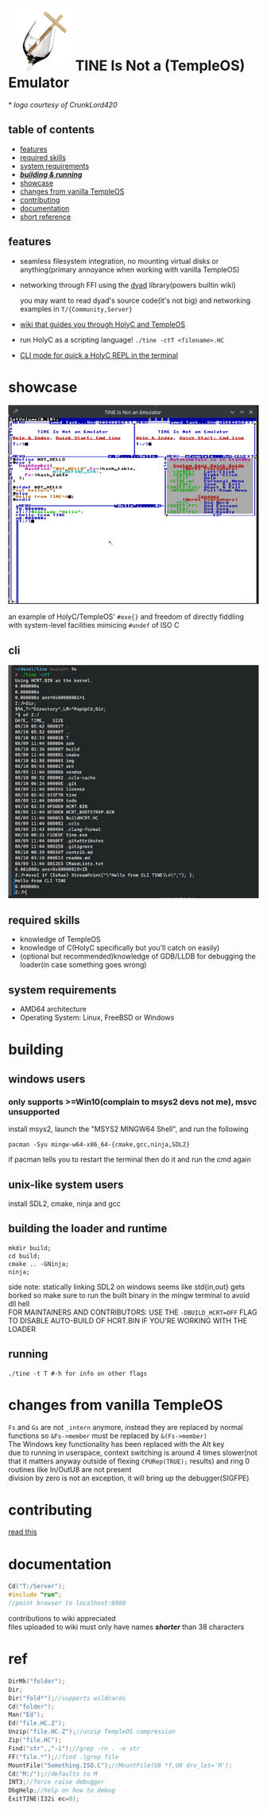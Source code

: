 # ![](./img/logo.png) TINE Is Not a (TempleOS) Emulator
 \* *logo courtesy of CrunkLord420*

## table of contents
 - [features](#features)
 - [required skills](#required-skills)
 - [system requirements](#system-requirements)
 - [***building & running***](#building)
 - [showcase](#showcase)
 - [changes from vanilla TempleOS](#changes-from-vanilla-templeos)
 - [contributing](#contributing)
 - [documentation](#documentation)
 - [short reference](#ref)

## features
- seamless filesystem integration, no mounting virtual disks or anything(primary annoyance when working with vanilla TempleOS)
- networking through FFI using the [dyad](https://github.com/rxi/dyad) library(powers builtin wiki)

    you may want to read dyad's source code(it's not big) and networking examples in `T/{Community,Server}`

- [wiki that guides you through HolyC and TempleOS](#documentation)
- run HolyC as a scripting language! `./tine -ctT <filename>.HC`
- [CLI mode for quick a HolyC REPL in the terminal](#cli)

# showcase
![](./img/showcase.png)

an example of HolyC/TempleOS' `#exe{}` and freedom of directly fiddling with system-level facilities mimicing `#undef` of ISO C

## cli
![](./img/cli_showcase.png)

## required skills
 - knowledge of TempleOS
 - knowledge of C(HolyC specifically but you'll catch on easily)
 - (optional but recommended)knowledge of GDB/LLDB for debugging the loader(in case something goes wrong)

## system requirements
 - AMD64 architecture
 - Operating System: Linux, FreeBSD or Windows


# building
## windows users
### only supports >=Win10(complain to msys2 devs not me), msvc unsupported
install msys2, launch the "MSYS2 MINGW64 Shell", and run the following
```
pacman -Syu mingw-w64-x86_64-{cmake,gcc,ninja,SDL2}
```
if pacman tells you to restart the terminal then do it and run the cmd again
## unix-like system users
install SDL2, cmake, ninja and gcc
## building the loader and runtime
```shell
mkdir build;
cd build;
cmake .. -GNinja;
ninja;
```
side note: statically linking SDL2 on windows seems like std{in,out} gets borked so make sure to run the built binary in the mingw terminal to avoid dll hell <br>
FOR MAINTAINERS AND CONTRIBUTORS: USE THE `-DBUILD_HCRT=OFF` FLAG TO DISABLE AUTO-BUILD OF HCRT.BIN IF YOU'RE WORKING WITH THE LOADER
## running
```
./tine -t T #-h for info on other flags
```

# changes from vanilla TempleOS
`Fs` and `Gs` are not `_intern` anymore, instead they are replaced by normal functions so `&Fs->member` must be replaced by `&(Fs->member)` <br>
The Windows key functionality has been replaced with the Alt key <br>
due to running in userspace, context switching is around 4 times slower(not that it matters anyway outside of flexing `CPURep(TRUE);` results) and ring 0 routines like In/OutU8 are not present <br>
division by zero is not an exception, it will bring up the debugger(SIGFPE)

# contributing
[read this](./contrib.md)

# documentation
```C
Cd("T:/Server");
#include "run";
//point browser to localhost:8080
```
contributions to wiki appreciated <br>
files uploaded to wiki must only have names ***shorter*** than 38 characters


# ref
```C
DirMk("folder");
Dir;
Dir("fold*");//supports wildcards
Cd("folder");
Man("Ed");
Ed("file.HC.Z");
Unzip("file.HC.Z");//unzip TempleOS compression
Zip("file.HC");
Find("str",,"-i");//grep -rn . -e str
FF("file.*");//find .|grep file
MountFile("Something.ISO.C");//MountFile(U8 *f,U8 drv_let='M');
Cd("M:/");//defaults to M
INT3;//force raise debugger
DbgHelp;//help on how to debug
ExitTINE(I32i ec=0);
```
